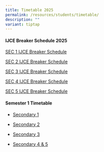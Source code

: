 ```yaml
---
title: Timetable 2025
permalink: /resources/students/timetable/
description: ""
variant: tiptap
---
```

<p></p>
<h4><strong>IJCE Breaker Schedule 2025</strong></h4>
<p><a href="/files/Timetable/S1IJCEBreaker25.pdf" rel="noopener noreferrer nofollow" target="_blank">SEC 1 IJCE Breaker Schedule</a>
</p>
<p><a href="/files/Timetable/S2IJCEBreaker25.pdf" rel="noopener noreferrer nofollow" target="_blank">SEC 2 IJCE Breaker Schedule</a>
</p>
<p><a href="/files/Timetable/S3IJCEBreaker25.pdf" rel="noopener noreferrer nofollow" target="_blank">SEC 3 IJCE Breaker Schedule</a>
</p>
<p><a href="/files/Timetable/S4IJCEBreaker25.pdf" rel="noopener noreferrer nofollow" target="_blank">SEC 4 IJCE Breaker Schedule</a>
</p>
<p><a href="/files/Timetable/S5IJCEBreaker25.pdf" rel="noopener noreferrer nofollow" target="_blank">SEC 5 IJCE Breaker Schedule</a>
</p>
<h4></h4>
<h4><strong>Semester 1 Timetable</strong></h4>
<ul data-tight="true" class="tight">
<li>
<p><a href="/files/Timetable/Sec1S1TT25.pdf" rel="noopener noreferrer nofollow" target="_blank">Secondary 1</a>
</p>
</li>
<li>
<p><a href="/files/Timetable/Sec2S1TT25.pdf" rel="noopener noreferrer nofollow" target="_blank">Secondary 2</a>
</p>
</li>
<li>
<p><a href="/files/Timetable/Sec3S1TT25.pdf" rel="noopener noreferrer nofollow" target="_blank">Secondary 3</a>
</p>
</li>
<li>
<p><a href="/files/Timetable/Sec45S1TT25.pdf" rel="noopener noreferrer nofollow" target="_blank">Secondary 4 &amp; 5</a>
</p>
</li>
</ul>
<p></p>